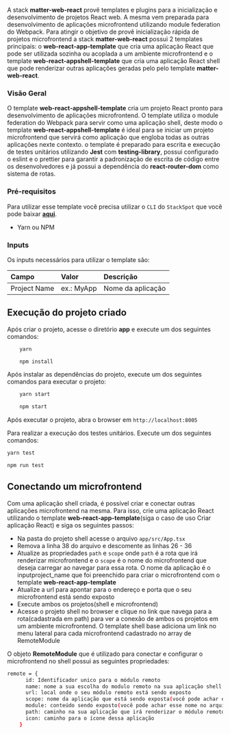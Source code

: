 A stack **matter-web-react** provê templates e plugins para a inicialização e desenvolvimento de projetos React web. A mesma vem preparada para desenvolvimento de aplicações microfrontend utilizando module federation do Webpack. Para atingir o objetivo de provê inicialização rápida de projetos microfrontend a stack **matter-web-react** possui 2 templates principais: o **web-react-app-template** que cria uma aplicação React que pode ser utilizada sozinha ou acoplada a um ambiente microfrontend e o template **web-react-appshell-template** que cria uma aplicação React shell que pode renderizar outras aplicações geradas pelo pelo template **matter-web-react**.

### Visão Geral

O template **web-react-appshell-template** cria um projeto React pronto para desenvolvimento de aplicações microfrontend. O template utiliza o module federation do Webpack para servir como uma aplicação shell, deste modo o template **web-react-appshell-template** é ideal para se iniciar um projeto microfrontend que servirá como aplicação que engloba todas as outras aplicações nexte contexto.
o template é preparado para escrita e execução de testes unitários utilizando **Jest** com **testing-library**, possui configurado o eslint e o prettier para garantir a padronização de escrita de código entre os desenvolvedores e já possui a dependência do **react-router-dom** como sistema de rotas.

### Pré-requisitos

Para utilizar esse template você precisa utilizar o `CLI` do `StackSpot` que você pode baixar [**aqui**](https://stackspot.com.br/).

- Yarn ou NPM

### Inputs

Os inputs necessários para utilizar o template são:

| **Campo**    | **Valor**  | **Descrição**     |
| :----------- | :--------- | :---------------- |
| Project Name | ex.: MyApp | Nome da aplicação |

## Execução do projeto criado

Após criar o projeto, acesse o diretório **app** e execute um dos seguintes comandos:

```bash
    yarn
```

```bash
    npm install
```

Após instalar as dependências do projeto, execute um dos seguintes comandos para executar o projeto:

```bash
    yarn start
```

```bash
    npm start
```

Após executar o projeto, abra o browser em `http://localhost:8005`

Para realizar a execução dos testes unitários. Execute um dos seguintes comandos:

```bash
yarn test
```

```bash
npm run test
```

## Conectando um microfrontend

Com uma aplicação shell criada, é possível criar e conectar outras aplicações microfrontend na mesma. Para isso, crie uma aplicação React utilizando o template **web-react-app-template**(siga o caso de uso Criar aplicação React) e siga os seguintes passos:

- Na pasta do projeto shell acesse o arquivo `app/src/App.tsx`
- Remova a linha 38 do arquivo e descomente as linhas 26 - 36
- Atualize as propriedades `path` e `scope` onde `path` é a rota que irá renderizar microfrontend e o `scope` é o nome do microfrontend que deseja carregar ao navegar para essa rota. O nome da aplicação é o inputproject_name que foi preenchido para criar o microfrontend com o template **web-react-app-template**
- Atualize a url para apontar para o endereço e porta que o seu microfrontend está sendo exposto
- Execute ambos os projetos(shell e microfrontend)
- Acesse o projeto shell no browser e clique no link que navega para a rota(cadastrada em path) para ver a conexão de ambos os projetos em um ambiente microfrontend. O template shell base adiciona um link no menu lateral para cada microfrontend cadastrado no array de RemoteModule

O objeto **RemoteModule** que é utilizado para conectar e configurar o microfrontend no shell possui as seguintes propriedades:

```bash
remote = {
      id: Identificador unico para o módulo remoto
      name: nome a sua escolha do modulo remoto na sua aplicação shell
      url: local onde o seu módulo remoto está sendo exposto
      scope: nome da aplicação que está sendo exposta(você pode achar esse nome no arquivo webpack.config.js no plugin ModuleFederationPlugin)
      module: conteúdo sendo exposto(você pode achar esse nome no arquivo webpack.config.js in ModuleFederationPlugin )
      path: caminho na sua aplicação que irá renderizar o módulo remoto
      icon: caminho para o ícone dessa aplicação
    }
```
